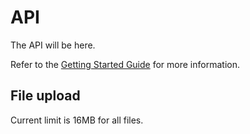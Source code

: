 # API

The API will be here.

Refer to the [Getting Started Guide](https://api-platform.com/docs/distribution) for more information.

## File upload
Current limit is 16MB for all files.
